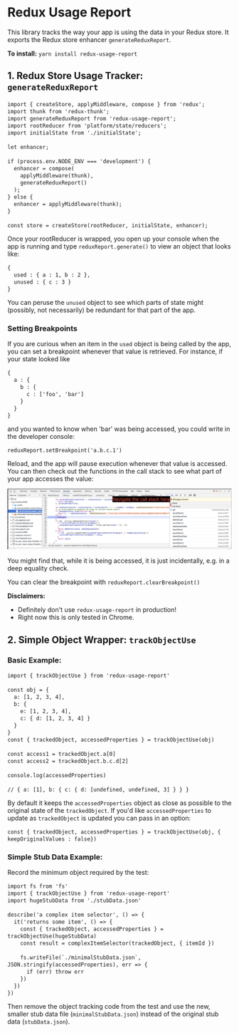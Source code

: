 # Redux Usage Report

This library tracks the way your app is using the data in your Redux store.
It exports the Redux store enhancer `generateReduxReport`.

**To install:** `yarn install redux-usage-report`

## 1. Redux Store Usage Tracker: `generateReduxReport`

```
import { createStore, applyMiddleware, compose } from 'redux';
import thunk from 'redux-thunk';
import generateReduxReport from 'redux-usage-report';
import rootReducer from 'platform/state/reducers';
import initialState from './initialState';

let enhancer;

if (process.env.NODE_ENV === 'development') {
  enhancer = compose(
    applyMiddleware(thunk),
    generateReduxReport()
  );
} else {
  enhancer = applyMiddleware(thunk);
}

const store = createStore(rootReducer, initialState, enhancer);

```
Once your rootReducer is wrapped, you open up your console when the app is running and type
`reduxReport.generate()` to view an object that looks like:

```
{
  used : { a : 1, b : 2 },
  unused : { c : 3 }
}
```
You can peruse the `unused` object to see which parts of state might (possibly, not necessarily) be redundant for that part of the app.

### Setting Breakpoints

If you are curious when an item in the `used` object is being called by the app, you can set a breakpoint whenever that value is retrieved.
For instance, if your state looked like

```
{
  a : {
    b : {
      c : ['foo', 'bar']
    }
  }
}
```
and you wanted to know when 'bar' was being accessed, you could write in the developer console:

```
reduxReport.setBreakpoint('a.b.c.1')
```
Reload, and the app will pause execution whenever that value is accessed.
You can then check out the functions in the call stack to see what part of your app accesses the value:

![screenshot of chrome devtools](./dev_tools_screenshot.png)

You might find that, while it is being accessed, it is just incidentally, e.g. in a deep equality check.

You can clear the breakpoint with `reduxReport.clearBreakpoint()`

**Disclaimers:**
- Definitely don't use `redux-usage-report` in production!
- Right now this is only tested in Chrome.

## 2. Simple Object Wrapper: `trackObjectUse`

### Basic Example:
```
import { trackObjectUse } from 'redux-usage-report'

const obj = {
  a: [1, 2, 3, 4],
  b: {
    e: [1, 2, 3, 4],
    c: { d: [1, 2, 3, 4] }
  }
}
const { trackedObject, accessedProperties } = trackObjectUse(obj)

const access1 = trackedObject.a[0]
const access2 = trackedObject.b.c.d[2]

console.log(accessedProperties)

// { a: [1], b: { c: { d: [undefined, undefined, 3] } } }
```

By default it keeps the `accessedProperties` object as close as possible to the original state of the `trackedObject`. If you'd like `accessedProperties` to update as `trackedObject` is updated you can pass in an option:

```
const { trackedObject, accessedProperties } = trackObjectUse(obj, { keepOriginalValues : false})
```

### Simple Stub Data Example:

Record the minimum object required by the test:
```
import fs from 'fs'
import { trackObjectUse } from 'redux-usage-report'
import hugeStubData from './stubData.json'

describe('a complex item selector', () => {
  it('returns some item', () => {
    const { trackedObject, accessedProperties } = trackObjectUse(hugeStubData)
    const result = complexItemSelector(trackedObject, { itemId })

    fs.writeFile(`./minimalStubData.json`, JSON.stringify(accessedProperties), err => {
      if (err) throw err
    })
  })
})
```

Then remove the object tracking code from the test and use the new, smaller stub data file (`minimalStubData.json`) instead of the original stub data (`stubData.json`).

